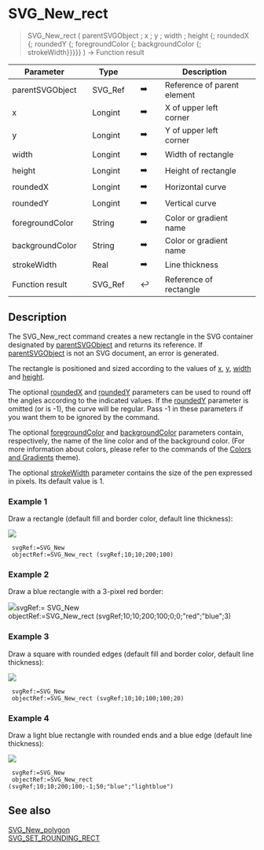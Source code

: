 <!-- nodeReference := SVG_New_rect ( parentReference ; x ; y ; width ; height ; rX ; rY ; strokeColor ; fillColor ; strokeWidth )
 -> parentReference (Text)
 -> x (Real)
 -> y (Real)
 -> width (Real)
 -> height (Real)
 -> rX (Real)
 -> rY (Real)
 -> strokeColor (Text)
 -> fillColor (Text)
 -> strokeWidth (Real)
 <- nodeReference (Text)-->
# SVG_New_rect

> SVG_New_rect ( parentSVGObject ; x ; y ; width ; height {; roundedX {; roundedY {; foregroundColor {; backgroundColor {; strokeWidth}}}}} ) -> Function result

| Parameter |     | Type |     |     |     | Description |     |
| --- | --- | --- | --- | --- | --- | --- | --- |
| parentSVGObject |     | SVG_Ref |     | ➡️ |     | Reference of parent element |     |
| x   |     | Longint |     | ➡️ |     | X of upper left corner |     |
| y   |     | Longint |     | ➡️ |     | Y of upper left corner |     |
| width |     | Longint |     | ➡️ |     | Width of rectangle |     |
| height |     | Longint |     | ➡️ |     | Height of rectangle |     |
| roundedX |     | Longint |     | ➡️ |     | Horizontal curve |     |
| roundedY |     | Longint |     | ➡️ |     | Vertical curve |     |
| foregroundColor |     | String |     | ➡️ |     | Color or gradient name |     |
| backgroundColor |     | String |     | ➡️ |     | Color or gradient name |     |
| strokeWidth |     | Real |     | ➡️ |     | Line thickness |     |
| Function result |     | SVG_Ref |     | ↩️ |     | Reference of rectangle |     |

## Description

The SVG_New_rect command creates a new rectangle in the SVG container designated by [parentSVGObject](## "Reference of parent element") and returns its reference. If [parentSVGObject](## "Reference of parent element") is not an SVG document, an error is generated.

The rectangle is positioned and sized according to the values of [x](## "X of upper left corner"), [y](## "Y of upper left corner"), [width](## "Width of rectangle") and [height](## "Height of rectangle").

The optional [roundedX](## "Horizontal curve") and [roundedY](## "Vertical curve") parameters can be used to round off the angles according to the indicated values. If the [roundedY](## "Vertical curve") parameter is omitted (or is -1), the curve will be regular. Pass -1 in these parameters if you want them to be ignored by the command.

The optional [foregroundColor](## "Color or gradient name") and [backgroundColor](## "Color or gradient name") parameters contain, respectively, the name of the line color and of the background color. (For more information about colors, please refer to the commands of the [Colors and Gradients](../Colors%20and%20Gradients.md) theme).

The optional [strokeWidth](## "Line thickness") parameter contains the size of the pen expressed in pixels. Its default value is 1.

### Example 1  

Draw a rectangle (default fill and border color, default line thickness):

![](https://doc.4d.com/4Dv19/picture/195332/pict195332.en.png)

```4d
 svgRef:=SVG_New   
 objectRef:=SVG_New_rect (svgRef;10;10;200;100)
```

### Example 2  

Draw a blue rectangle with a 3-pixel red border:

![](https://doc.4d.com/4Dv19/picture/195333/pict195333.en.png)svgRef:= SVG_New  
objectRef:=SVG_New_rect (svgRef;10;10;200;100;0;0;"red";"blue";3)

### Example 3  

Draw a square with rounded edges (default fill and border color, default line thickness):

![](https://doc.4d.com/4Dv19/picture/195334/pict195334.en.png)

```4d
 svgRef:=SVG_New   
 objectRef:=SVG_New_rect (svgRef;10;10;100;100;20)
```

### Example 4  

Draw a light blue rectangle with rounded ends and a blue edge (default line thickness):

![](https://doc.4d.com/4Dv19/picture/195335/pict195335.en.png)

```4d
 svgRef:=SVG_New   
 objectRef:=SVG_New_rect (svgRef;10;10;200;100;-1;50;"blue";"lightblue")
```

## See also

[SVG_New_polygon](SVG_New_polygon.md)  
[SVG_SET_ROUNDING_RECT](SVG_SET_ROUNDING_RECT.md)
